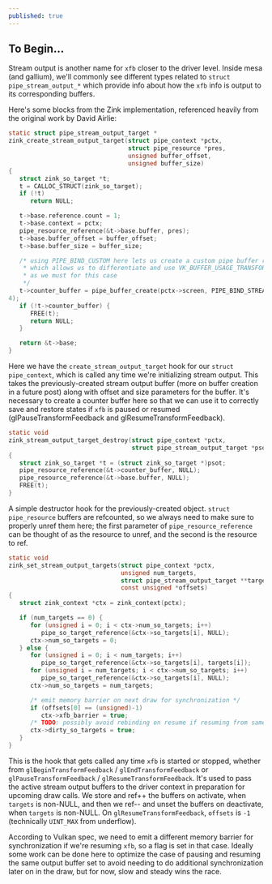 ```yaml
---
published: true
---
```

## To Begin...
Stream output is another name for `xfb` closer to the driver level. Inside mesa (and gallium), we'll commonly see different types related to `struct pipe_stream_output_*` which provide info about how the `xfb` info is output to its corresponding buffers.

Here's some blocks from the Zink implementation, referenced heavily from the original work by David Airlie:

```C
static struct pipe_stream_output_target *
zink_create_stream_output_target(struct pipe_context *pctx,
                                 struct pipe_resource *pres,
                                 unsigned buffer_offset,
                                 unsigned buffer_size)
{
   struct zink_so_target *t;
   t = CALLOC_STRUCT(zink_so_target);
   if (!t)
      return NULL;

   t->base.reference.count = 1;
   t->base.context = pctx;
   pipe_resource_reference(&t->base.buffer, pres);
   t->base.buffer_offset = buffer_offset;
   t->base.buffer_size = buffer_size;

   /* using PIPE_BIND_CUSTOM here lets us create a custom pipe buffer resource,
    * which allows us to differentiate and use VK_BUFFER_USAGE_TRANSFORM_FEEDBACK_COUNTER_BUFFER_BIT_EXT
    * as we must for this case
    */
   t->counter_buffer = pipe_buffer_create(pctx->screen, PIPE_BIND_STREAM_OUTPUT | PIPE_BIND_CUSTOM, PIPE_USAGE_DEFAULT,
4);
   if (!t->counter_buffer) {
      FREE(t);
      return NULL;
   }

   return &t->base;
}
```

Here we have the `create_stream_output_target` hook for our `struct pipe_context`, which is called any time we're initializing stream output. This takes the previously-created stream output buffer (more on buffer creation in a future post) along with offset and size parameters for the buffer. It's necessary to create a counter buffer here so that we can use it to correctly save and restore states if `xfb` is paused or resumed (glPauseTransformFeedback and glResumeTransformFeedback).


```C
static void
zink_stream_output_target_destroy(struct pipe_context *pctx,
                                  struct pipe_stream_output_target *psot)
{
   struct zink_so_target *t = (struct zink_so_target *)psot;
   pipe_resource_reference(&t->counter_buffer, NULL);
   pipe_resource_reference(&t->base.buffer, NULL);
   FREE(t);
}
```

A simple destructor hook for the previously-created object. `struct pipe_resource` buffers are refcounted, so we always need to make sure to properly unref them here; the first parameter of `pipe_resource_reference` can be thought of as the resource to unref, and the second is the resource to ref.


```C
static void
zink_set_stream_output_targets(struct pipe_context *pctx,
                               unsigned num_targets,
                               struct pipe_stream_output_target **targets,
                               const unsigned *offsets)
{
   struct zink_context *ctx = zink_context(pctx);

   if (num_targets == 0) {
      for (unsigned i = 0; i < ctx->num_so_targets; i++)
         pipe_so_target_reference(&ctx->so_targets[i], NULL);
      ctx->num_so_targets = 0;
   } else {
      for (unsigned i = 0; i < num_targets; i++)
         pipe_so_target_reference(&ctx->so_targets[i], targets[i]);
      for (unsigned i = num_targets; i < ctx->num_so_targets; i++)
         pipe_so_target_reference(&ctx->so_targets[i], NULL);
      ctx->num_so_targets = num_targets;

      /* emit memory barrier on next draw for synchronization */
      if (offsets[0] == (unsigned)-1)
         ctx->xfb_barrier = true;
      /* TODO: possibly avoid rebinding on resume if resuming from same buffers? */
      ctx->dirty_so_targets = true;
   }
}
```

This is the hook that gets called any time `xfb` is started or stopped, whether from `glBeginTransformFeedback` / `glEndTransformFeedback` or `glPauseTransformFeedback` / `glResumeTransformFeedback`. It's used to pass the active stream output buffers to the driver context in preparation for upcoming draw calls. We store and ref++ the buffers on activate, when `targets` is non-NULL, and then we ref-- and unset the buffers on deactivate, when `targets` is non-NULL. On `glResumeTransformFeedback`, `offsets` is `-1` (technically `UINT_MAX` from underflow).

According to Vulkan spec, we need to emit a different memory barrier for synchronization if we're resuming `xfb`, so a flag is set in that case. Ideally some work can be done here to optimize the case of pausing and resuming the same output buffer set to avoid needing to do additional synchronization later on in the draw, but for now, slow and steady wins the race.
